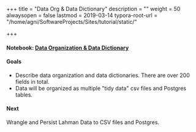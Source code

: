 +++
title = "Data Org & Data Dictionary"
description = ""
weight = 50
alwaysopen = false
lastmod = 2019-03-14
typora-root-url = "/home/agni/SoftwareProjects/Sites/tutorial/static/"

+++

#### Notebook: [Data Organization & Data Dictionary](http://nbviewer.jupyter.org/github/sdiehl28/tutorial-jupyter-notebooks/blob/master/python/BB03-DataOrganization.ipynb)

#### Goals
* Describe data organization and data dictionaries.  There are over 200 fields in total.
* Data will be organized as multiple "tidy data" csv files and Postgres tables.

#### Next

Wrangle and Persist Lahman Data to CSV files and Postgres.
